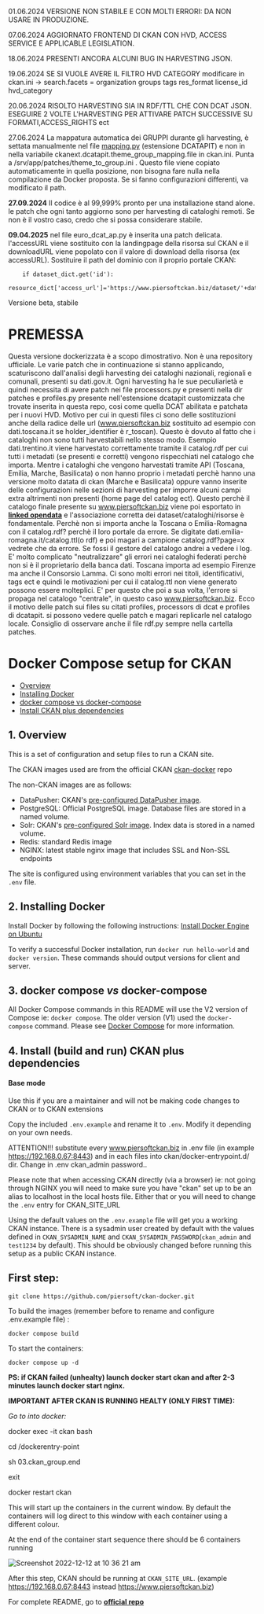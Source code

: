 01.06.2024 VERSIONE NON STABILE E CON MOLTI ERRORI: DA NON USARE IN PRODUZIONE. 

07.06.2024 AGGIORNATO FRONTEND DI CKAN CON HVD, ACCESS SERVICE E APPLICABLE LEGISLATION. 

18.06.2024 PRESENTI ANCORA ALCUNI BUG IN HARVESTING JSON. 

19.06.2024 SE SI VUOLE AVERE IL FILTRO HVD CATEGORY modificare in ckan.ini -> search.facets = organization groups tags res_format license_id hvd_category

20.06.2024 RISOLTO HARVESTING SIA IN RDF/TTL CHE CON DCAT JSON. ESEGUIRE 2 VOLTE L'HARVESTING PER ATTIVARE PATCH SUCCESSIVE SU FORMATI,ACCESS_RIGHTS ect

27.06.2024 La mappatura automatica dei GRUPPI durante gli harvesting, è settata manualmente nel file [mapping.py](https://github.com/piersoft/ckan-docker/blob/master/ckan/patches/ckanext-dcatapit/ckanext/dcatapit/mapping.py) (estensione DCATAPIT) e non in nella variabile ckanext.dcatapit.theme_group_mapping.file in ckan.ini. Punta a /srv/app/patches/theme_to_group.ini . Questo file viene copiato automaticamente in quella posizione, non bisogna fare nulla nella compilazione da Docker proposta. Se si fanno configurazioni differenti, va modificato il path.

**27.09.2024** Il codice è al 99,999% pronto per una installazione stand alone. le patch che ogni tanto aggiorno sono per harvesting di cataloghi remoti. Se non è il vostro caso, credo che si possa considerare stabile.

**09.04.2025** nel file euro_dcat_ap.py è inserita una patch delicata. l'accessURL viene sostituito con la landingpage della risorsa sul CKAN e il downloadURL viene popolato con il valore di download della risorsa (ex accessURL). Sostituire il path del dominio con il proprio portale CKAN:

	    if dataset_dict.get('id'):
               resource_dict['access_url']='https://www.piersoftckan.biz/dataset/'+dataset_dict['id']+'/resource/'+resource_dict['id']
	       
Versione beta, stabile



# PREMESSA
Questa versione dockerizzata è a scopo dimostrativo. Non è una repository ufficiale. Le varie patch che in continuazione si stanno applicando, scaturiscono dall'analisi degli harvesting dei cataloghi nazionali, regionali e comunali, presenti su dati.gov.it. Ogni harvesting ha le sue peculiarietà e quindi necessita di avere patch nei file processors.py e presenti nella dir patches e profiles.py presente nell'estensione dcatapit customizzata che trovate inserita in questa repo, cosi come quella DCAT abilitata e patchata per i nuovi HVD.
Motivo per cui in questi files ci sono delle sostituzioni anche della radice delle url (www.piersoftckan.biz sostituito ad esempio con dati.toscana.it se holder_identifier è r_toscan).
Questo è dovuto al fatto che i cataloghi non sono tutti harvestabili nello stesso modo. Esempio dati.trentino.it viene harvestato correttamente tramite il catalog.rdf per cui tutti i metadati (se presenti e corretti) vengono rispecchiati nel catalogo che importa. Mentre i cataloghi che vengono harvestati tramite API (Toscana, Emilia, Marche, Basilicata) o non hanno proprio i metadati perchè hanno una versione molto datata di ckan (Marche e Basilicata) oppure vanno inserite delle configurazioni nelle sezioni di harvesting per imporre alcuni campi extra altrimenti non presenti (home page del catalog ect). Questo perchè il catalogo finale presente su www.piersoftckan.biz viene poi esportato in [__linked opendata__](https://www.piersoftckan.biz/sparql) e l'associazione corretta dei dataset/cataloghi/risorse è fondamentale. 
Perchè non si importa anche la Toscana o Emilia-Romagna con il catalog.rdf? perchè il loro portale da errore. Se digitate dati.emilia-romagna.it/catalog.ttl(o rdf) e poi magari a campione catalog.rdf?page=x vedrete che da errore. Se fossi il gestore del catalogo andrei a vedere i log. E' molto complicato "neutralizzare" gli errori nei cataloghi federati perchè non si è il proprietario della banca dati. Toscana importa ad esempio Firenze ma anche il Consorsio Lamma. Ci sono molti errori nei titoli, identificativi, tags ect e quindi le motivazioni per cui il catalog.ttl non viene generato possono essere molteplici. E' per questo che poi a sua volta, l'errore si propaga nel catalogo "centrale", in questo caso www.piersoftckan.biz. Ecco il motivo delle patch sui files su citati profiles, processors di dcat e profiles di dcatapit. si possono vedere quelle patch e magari replicarle nel catalogo locale. Consiglio di osservare anche il file rdf.py sempre nella cartella patches.


# Docker Compose setup for CKAN


* [Overview](#overview)
* [Installing Docker](#installing-docker)
* [docker compose vs docker-compose](#docker-compose-vs-docker-compose)
* [Install CKAN plus dependencies](#install-ckan-plus-dependencies)



## 1.  Overview

This is a set of configuration and setup files to run a CKAN site.

The CKAN images used are from the official CKAN [ckan-docker](https://github.com/ckan/ckan-docker-base) repo

The non-CKAN images are as follows:

* DataPusher: CKAN's [pre-configured DataPusher image](https://github.com/ckan/ckan-base/tree/main/datapusher).
* PostgreSQL: Official PostgreSQL image. Database files are stored in a named volume.
* Solr: CKAN's [pre-configured Solr image](https://github.com/ckan/ckan-solr). Index data is stored in a named volume.
* Redis: standard Redis image
* NGINX: latest stable nginx image that includes SSL and Non-SSL endpoints

The site is configured using environment variables that you can set in the `.env` file.

## 2.  Installing Docker

Install Docker by following the following instructions: [Install Docker Engine on Ubuntu](https://docs.docker.com/engine/install/ubuntu/)

To verify a successful Docker installation, run `docker run hello-world` and `docker version`. These commands should output 
versions for client and server.

## 3.  docker compose *vs* docker-compose

All Docker Compose commands in this README will use the V2 version of Compose ie: `docker compose`. The older version (V1) 
used the `docker-compose` command. Please see [Docker Compose](https://docs.docker.com/compose/compose-v2/) for
more information.

## 4.  Install (build and run) CKAN plus dependencies

#### Base mode

Use this if you are a maintainer and will not be making code changes to CKAN or to CKAN extensions

Copy the included `.env.example` and rename it to `.env`. Modify it depending on your own needs.

ATTENTION!!! substitute every www.piersoftckan.biz in .env file (in example https://192.168.0.67:8443) and in each files into ckan/docker-entrypoint.d/ dir. Change in .env ckan_admin password..

Please note that when accessing CKAN directly (via a browser) ie: not going through NGINX you will need to make sure you have "ckan" set up
to be an alias to localhost in the local hosts file. Either that or you will need to change the `.env` entry for CKAN_SITE_URL

Using the default values on the `.env.example` file will get you a working CKAN instance. There is a sysadmin user created by default with the values defined in `CKAN_SYSADMIN_NAME` and `CKAN_SYSADMIN_PASSWORD`(`ckan_admin` and `test1234` by default). This should be obviously changed before running this setup as a public CKAN instance.


## First step: 

	git clone https://github.com/piersoft/ckan-docker.git

To build the images (remember before to rename and configure .env.example file) :

	docker compose build

To start the containers:

	docker compose up -d



**PS: if CKAN failed (unhealty) launch docker start ckan and after 2-3 minutes launch docker start nginx.**

**IMPORTANT AFTER CKAN IS RUNNING HEALTY (ONLY FIRST TIME):**

*Go to into docker:*

docker exec -it ckan bash 

cd /dockerentry-point 

sh 03.ckan_group.end

exit

docker restart ckan


This will start up the containers in the current window. By default the containers will log direct to this window with each container
using a different colour. 

At the end of the container start sequence there should be 6 containers running

![Screenshot 2022-12-12 at 10 36 21 am](https://user-images.githubusercontent.com/54408245/207012236-f9571baa-4d99-4ffe-bd93-30b11c4829e0.png)

After this step, CKAN should be running at `CKAN_SITE_URL`. (example https://192.168.0.67:8443 instead https://www.piersoftckan.biz)

For complete README, go to [__official repo__](https://github.com/ckan/ckan-docker)
